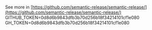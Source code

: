 

See more in [https://github.com/semantic-release/semantic-release/](https://github.com/semantic-release/semantic-release/)
GITHUB_TOKEN=0d8d6b9843dfb3b70d256b18f34214101cf1e080
GH_TOKEN=0d8d6b9843dfb3b70d256b18f34214101cf1e080